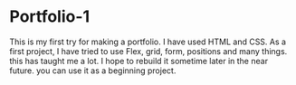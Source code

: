 # Portfolio-1
This is my first try for making a portfolio. I have used HTML and CSS. As a first project, I have tried to use Flex, grid, form, positions and many things. this has taught me a lot. I hope to rebuild it sometime later in the near future. you can use it as a beginning project.
